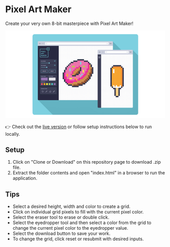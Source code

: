 # Pixel Art Maker

Create your very own 8-bit masterpiece with Pixel Art Maker!

![Screenshot of Pixel Art Maker](img/PixelArtMaker_screenshot2.png)

👉 Check out the [live version](https://mattrdiamond.github.io/Pixel-Art-Maker/) or follow setup instructions below to run locally.

## Setup

1. Click on "Clone or Download" on this repository page to download .zip file.
2. Extract the folder contents and open "index.html" in a browser to run the application.

## Tips

- Select a desired height, width and color to create a grid.
- Click on individual grid pixels to fill with the current pixel color.
- Select the eraser tool to erase or double click.
- Select the eyedropper tool and then select a color from the grid to change the current pixel color to the eyedropper value.
- Select the download button to save your work.
- To change the grid, click reset or resubmit with desired inputs.
